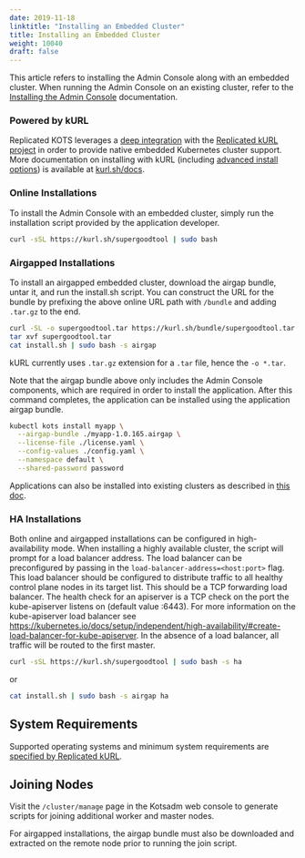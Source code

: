 ```yaml
---
date: 2019-11-18
linktitle: "Installing an Embedded Cluster"
title: Installing an Embedded Cluster
weight: 10040
draft: false
---
```


This article refers to installing the Admin Console along with an embedded cluster.
When running the Admin Console on an existing cluster, refer to the [Installing the Admin Console](/kotsadm/installing/installing-a-kots-app/) documentation.

### Powered by kURL
Replicated KOTS leverages a [deep integration](https://blog.replicated.com/kurl-with-replicated-kots/) with the [Replicated kURL project](https://github.com/replicatedhq/kurl) in order to provide native embedded Kubernetes cluster support.
More documentation on installing with kURL (including [advanced install options](https://kurl.sh/docs/install-with-kurl/advanced-options)) is available at [kurl.sh/docs](https://kurl.sh/docs).

### Online Installations

To install the Admin Console with an embedded cluster, simply run the installation script provided by the application developer.

```bash
curl -sSL https://kurl.sh/supergoodtool | sudo bash
```

### Airgapped Installations

To install an airgapped embedded cluster, download the airgap bundle, untar it, and run the install.sh script.
You can construct the URL for the bundle by prefixing the above online URL path with `/bundle` and adding `.tar.gz` to the end.

```bash
curl -SL -o supergoodtool.tar https://kurl.sh/bundle/supergoodtool.tar.gz
tar xvf supergoodtool.tar
cat install.sh | sudo bash -s airgap
```

kURL currently uses `.tar.gz` extension for a `.tar` file, hence the `-o *.tar`.

Note that the airgap bundle above only includes the Admin Console components, which are required in order to install the application.
After this command completes, the application can be installed using the application airgap bundle.

```bash
kubectl kots install myapp \
  --airgap-bundle ./myapp-1.0.165.airgap \
  --license-file ./license.yaml \
  --config-values ./config.yaml \
  --namespace default \
  --shared-password password
```

Applications can also be installed into existing clusters as described in [this doc](/kotsadm/installing/airgap-packages/).

### HA Installations

Both online and airgapped installations can be configured in high-availability mode.
When installing a highly available cluster, the script will prompt for a load balancer address.
The load balancer can be preconfigured by passing in the `load-balancer-address=<host:port>` flag.
This load balancer should be configured to distribute traffic to all healthy control plane nodes in its target list.
This should be a TCP forwarding load balancer.
The health check for an apiserver is a TCP check on the port the kube-apiserver listens on (default value :6443).
For more information on the kube-apiserver load balancer see https://kubernetes.io/docs/setup/independent/high-availability/#create-load-balancer-for-kube-apiserver.
In the absence of a load balancer, all traffic will be routed to the first master.

```bash
curl -sSL https://kurl.sh/supergoodtool | sudo bash -s ha
```

or

```bash
cat install.sh | sudo bash -s airgap ha
```

## System Requirements

Supported operating systems and minimum system requirements are [specified by Replicated kURL](https://kurl.sh/docs/install-with-kurl/system-requirements).

## Joining Nodes

Visit the `/cluster/manage` page in the Kotsadm web console to generate scripts for joining additional worker and master nodes.

For airgapped installations, the airgap bundle must also be downloaded and extracted on the remote node prior to running the join script.

